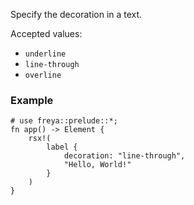 Specify the decoration in a text.

Accepted values:

- `underline`
- `line-through`
- `overline`

### Example

```rust, no_run
# use freya::prelude::*;
fn app() -> Element {
    rsx!(
        label {
            decoration: "line-through",
            "Hello, World!"
        }
    )
}
```
